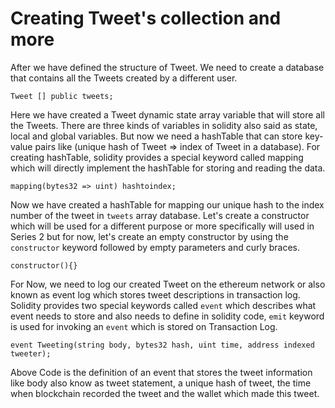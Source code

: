 # Creating Tweet's collection and more
After we have defined the structure of Tweet. We need to create a database that contains all the Tweets created by a different user. 
```
Tweet [] public tweets;
```
Here we have created a Tweet dynamic state array variable that will store all the Tweets. There are three kinds of variables in solidity also said as state, local and global variables. But now we need a hashTable that can store key-value pairs like (unique hash of Tweet => index of Tweet in a database). For creating hashTable, solidity provides a special keyword called mapping which will directly implement the hashTable for storing and reading the data.
```
mapping(bytes32 => uint) hashtoindex;
```
Now we have created a hashTable for mapping our unique hash to the index number of the tweet in ```tweets``` array database. Let's create a constructor which will be used for a different purpose or more specifically will used in Series 2 but for now, let's create an empty constructor by using the ```constructor``` keyword followed by empty parameters and curly braces.
```
constructor(){}
```
For Now, we need to log our created Tweet on the ethereum network or also known as event log which stores tweet descriptions in transaction log. Solidity provides two special keywords called ```event``` which describes what event needs to store and also needs to define in solidity code, ```emit``` keyword is used for invoking an ```event``` which is stored on Transaction Log.

```
event Tweeting(string body, bytes32 hash, uint time, address indexed tweeter);
```
Above Code is the definition of an event that stores the tweet information like body also know as tweet statement, a unique hash of tweet, the time when blockchain recorded the tweet and the wallet which made this tweet.